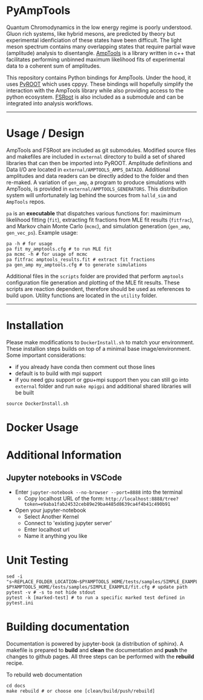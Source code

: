 # PyAmpTools

Quantum Chromodynamics in the low energy regime is poorly understood. Gluon rich systems, like hybrid mesons, are predicted by theory but experimental idenficiation of these states have been difficult. The light meson spectrum contains many overlapping states that require partial wave (amplitude) analysis to disentangle. [AmpTools](https://github.com/mashephe/AmpTools) is a library written in c++ that facilitates performing unbinned maximum likelihood fits of experimental data to a coherent sum of amplitudes.

This repository contains Python bindings for AmpTools. Under the hood, it uses [PyROOT](https://root.cern/manual/python/) which uses cppyy. These bindings will hopefully simplify the interaction with the AmpTools library while also providing access to the python ecosystem. [FSRoot](https://github.com/remitche66/FSRoot) is also included as a submodule and can be integrated into analysis workflows.

---

# Usage / Design

AmpTools and FSRoot are included as git submodules. Modified source files and makefiles are included in `external` directory to build a set of shared libraries that can then be imported into PyROOT.  Amplitude definitions and Data I/O are located in `external/AMPTOOLS_AMPS_DATAIO`. Additional amplitudes and data readers can be directly added to the folder and then re-maked. A variation of `gen_amp`, a program to produce simulations with AmpTools, is provided in `external/AMPTOOLS_GENERATORS`. This distribution system will unfortunately lag behind the sources from `halld_sim` and `AmpTools` repos.

`pa` is an **executable** that dispatches various functions for: maximimum likelihood fitting (`fit`), extracting fit fractions from MLE fit results (`fitfrac`), and Markov chain Monte Carlo (`mcmc`), and simulation generation (`gen_amp`, `gen_vec_ps`). Example usage:

```
pa -h # for usage
pa fit my_amptools.cfg # to run MLE fit
pa mcmc -h # for usage of mcmc
pa fitfrac amptools_results.fit # extract fit fractions
pa gen_amp my_amptools.cfg # to generate simulations
```

Additional files in the `scripts` folder are provided that perform `amptools` configuration file generation and plotting of the MLE fit results. These scripts are reaction dependent, therefore should be used as references to build upon. Utility functions are located in the `utility` folder.
    
---

# Installation

Please make modifications to `DockerInstall.sh` to match your environment. These installion steps builds on top of a minimal base image/environment. Some important considerations:
- if you already have conda then comment out those lines
- default is to build with mpi support
- if you need gpu support or gpu+mpi support then you can still go into `external` folder and run `make mpigpi` and additional shared libraries will be built

```shell
source DockerInstall.sh
```

# Docker Usage


# Additional Information

## Jupyter notebooks in VSCode

* Enter `jupyter-notebook --no-browser --port=8888` into the terminal
    * Copy localhost URL of the form: `http://localhost:8888/tree?token=e9aba1fab24532ceb89e29ba4485d8639ca4f4b41c490b91`
* Open your jupyter-notebook
    * Select Another Kernel
    * Connect to 'existing jupyter server'
    * Enter localhost url
    * Name it anything you like

# Unit Testing

```shell
sed -i "s~REPLACE_FOLDER_LOCATION~$PYAMPTOOLS_HOME/tests/samples/SIMPLE_EXAMPLE~" $PYAMPTOOLS_HOME/tests/samples/SIMPLE_EXAMPLE/fit.cfg # update path
pytest -v # -s to not hide stdout
pytest -k [marked-test] # to run a specific marked test defined in pytest.ini
```

# Building documentation

Documentation is powered by jupyter-book (a distribution of sphinx). A makefile is prepared to **build** and **clean** the documentation and **push** the changes to github pages. All three steps can be performed with the **rebuild** recipe.

To rebuild web documentation

```
cd docs
make rebuild # or choose one [clean/build/push/rebuild]
```
